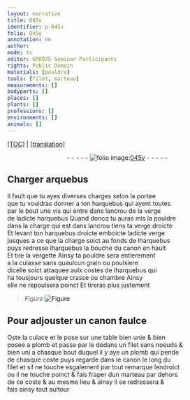 ```yaml
---
layout: narrative
title: 045v
identifier: p-045v
folio: 045v
annotation: no
author:
mode: tc
editor: GR8975 Seminar Participants
rights: Public Domain
materials: [pouldre]
tools: [filet, marteau]
measurements: []
bodyparts: []
places: []
plants: []
professions: []
environments: []
animals: []
---
```


<p><a href="{{ site.baseurl }}/diplomatic/">[TOC]</a> | <a href="{{ site.baseurl }}/texts/p-045v_tl/" target="_blank">[translation]</a></p><div class="folio" align="center">- - - - - <a href="http://gallica.bnf.fr/ark:/12148/btv1b10500001g/f96.image" target="_blank"><img src="https://cu-mkp.github.io/2017-workshop-edition/assets/photo-icon.png" alt="folio image: " style="display:inline-block; margin-bottom:-3px;"/>045v</a> - - - - - </div>  
  

## Charger arquebus

 
Il fault que tu ayes diverses charges selon la portee<br/> que tu vouldras donner a ton harquebus qui ayent toutes<br/> par le bout une vis qui entre dans lancrou de la verge<br/> de ladicte harquebus Quand doncq tu auras mis la <span class="m">pouldre</span><br/> dans la charge qui est dans lancrou tiens ta verge droicte<br/> Et levant ton harquebus droicte emboicte ladicte verge<br/> jusques a ce que la charge soict au fonds de lharquebus<br/> puys redresse lharquebus la bouche du canon en hault<br/> Et tire la vergette Ainsy ta <span class="m">pouldre</span> sera entierement<br/> a la culasse sans quaulcun grain ou poulsiere<br/> dicelle soict attaquee aulx costes de lharquebus qui<br/> ha tousjours quelque crasse ou chambre Ainsy<br/> elle ne repoulsera poinct Et tireras plus justement
 
> *Figure*
> <a href="https://drive.google.com/open?id=0B9-oNrvWdlO5ZlVWTkcyU2FfanM" target="_blank"><img src="https://cu-mkp.github.io/GR8975-edition/assets/photo-icon.png" alt="Figure" style="display:inline-block; margin-bottom:-3px;"/></a>
 
 
  

## Pour adjouster un canon faulce

 
Oste la culace et le pose sur une table bien unie & bien<br/> posee a plomb et passe par le dedans un <span class="tl">filet</span> sans noeuds &<br/> bien uni a chasque bout duquel il y aye un plomb qui pende<br/> de chasque coste puys regarde dans le canon le long du<br/> filet et sil ne touche esgalement par tout remarque lendroict<br/> ou il ne touche poinct & fais fraper dun <span class="tl">marteau</span> par dehors<br/> de ce coste & au mesme lieu & ainsy il se redressera &<br/> fais ainsy tout aultour
 
